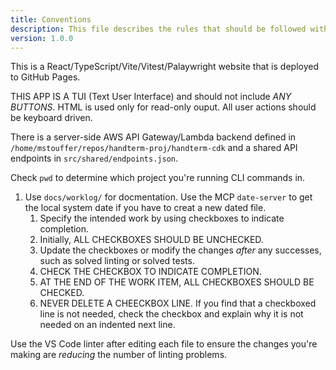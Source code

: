 ```yaml
---
title: Conventions
description: This file describes the rules that should be followed with sovling a task.
version: 1.0.0
---
```


This is a React/TypeScript/Vite/Vitest/Palaywright website that is deployed to GitHub Pages.

THIS APP IS A TUI (Text User Interface) and should not include _ANY BUTTONS_. HTML is used only for read-only ouput. All user actions should be keyboard driven.

There is a server-side AWS API Gateway/Lambda backend defined in `/home/mstouffer/repos/handterm-proj/handterm-cdk` and a shared API endpoints in `src/shared/endpoints.json`.

Check `pwd` to determine which project you're running CLI commands in.

1. Use `docs/worklog/` for docmentation. Use the MCP `date-server` to get the local system date if you have to creat a new dated file.
    1. Specify the intended work by using checkboxes to indicate completion.
    2. Initially, ALL CHECKBOXES SHOULD BE UNCHECKED.
    2. Update the checkboxes or modify the changes _after_ any successes, such as solved linting or solved tests.
    3. CHECK THE CHECKBOX TO INDICATE COMPLETION.
    4. AT THE END OF THE WORK ITEM, ALL CHECKBOXES SHOULD BE CHECKED.
    5. NEVER DELETE A CHEECKBOX LINE. If you find that a checkboxed line is not needed, check the checkbox and explain why it is not needed on an indented next line.

Use the VS Code linter after editing each file to ensure the changes you're making are _reducing_ the number of linting problems.

